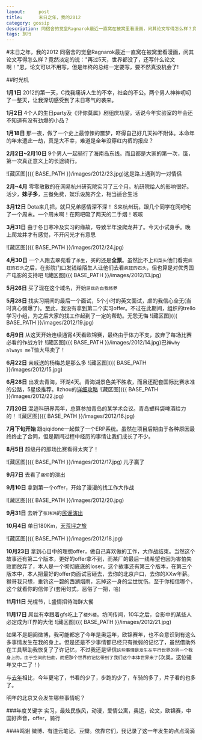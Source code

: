 ```yaml
---
layout:     post
title:      末日之年，我的2012
category: gossip
description: 同宿舍的觉皇Ragnarok最近一直窝在被窝里看漫画，问其论文写得怎么样？竟然淡定的说："再过5天，世界都没了，还写什么论文啊！"恩，论文可以不用写，但是年终的总结一定要写，要不然真没机会了!
tags: 旅行
---
```


#末日之年，我的2012
同宿舍的觉皇Ragnarok最近一直窝在被窝里看漫画，问其论文写得怎么样？竟然淡定的说："再过5天，世界都没了，还写什么论文啊！"恩，论文可以不用写，但是年终的总结一定要写，要不然真没机会了!

##时光机

**1月1日**  2012的第一天，C找我痛诉人生的不幸，社会的不公。两个男人神神叨叨了一整天，让我深切感受到了末日寒气的袭来。

**1月2日**  4个人的生日party及《非你莫属》剧组庆功宴。话说今年实验室的年会还不知道有没有劲爆的小品？

**1月18日** 那一夜，做了一个史上最惊悚的噩梦，吓得自己好几天神不附体。本命年的年末遭此一劫，真是大不幸，难道是全年没穿红内裤的报应？

**2月2日~2月10日**  9个男人一起骑行了海南岛东线。而且都是大家的第一次，饿，第一次真正意义上的长途骑行。

![藏区图]({{ BASE_PATH }}/images/2012/23.jpg)这是路上遇到的一对情侣

**2月~4月** 零零散散的在网易杭州研究院实习了三个月。杭研院给人的影响很好。活少，**妹子多**，三餐免费，娱乐设施齐全，相当适合生活

**3月12日** Dota来几把，就只兄弟感情深不深！ S来杭州玩，跟几个同学在网吧宅了一个周末。一个周末啊！在网吧吸了两天的二手烟！咳咳

**3月31日** 由于冬日寒冷及实习的缘故，导致半年没爬龙井了。今天小试身手。晚上爬龙井才有感觉，不开闪光才有意思

![藏区图]({{ BASE_PATH }}/images/2012/24.jpg)

**4月30日** 一个人跑去翠苑看了`杀生`，买的还是**全票**。虽然比不上`和菜头`他们看完`疯狂的石头`之后，在影院门口发钱给陌生人让他们去看`疯狂的石头`，但也算是对优秀国产电影的支持吧
![藏区图]({{ BASE_PATH }}/images/2012/13.jpg)

**5月26日** 买了现在这个域名，开始`屌丝的自我修养`

**5月28日** 找实习期间的最后一个面试，5个小时的英文面试，虐的我信心全无(当时真心弱爆了)。至此，我没有拿到第二个实习offer。不过在此期间，组织的trello学习小组，为之后大家的找工作起到了一定的帮助。无怨无悔
![藏区图]({{ BASE_PATH }}/images/2012/19.jpg)

**6月9日**  从这天开始连续通宵4天看欧锦赛，最终由于体力不支，放弃了每场比赛必看的作战方针
![藏区图]({{ BASE_PATH }}/images/2012/14.jpg)巴神`why always me`T恤大甩卖了！

**6月22日** 亲戚送的杨梅总是那么多
![藏区图]({{ BASE_PATH }}/images/2012/15.jpg)

**6月28日** 出发去青海，环湖4天。青海湖景色美不胜收，而且还配套国际比赛水准的公路，5星级推荐。llzhou的[详细攻略](http://user.qzone.qq.com/752031445/blog/1347726928#!app=2&via=QZ.HashRefresh&pos=1347726928)
![藏区图]({{ BASE_PATH }}/images/2012/22.jpg)

**7月20日** 混迹科研界两年，总算参加青岛的某学术会议。青岛塑料袋啤酒给力的！
![藏区图]({{ BASE_PATH }}/images/2012/16.jpg)

**7月下旬开始** 跟qiqidone一起做了一个ERP系统。虽然在项目后期由于各种原因最终终止了合同，但是期间过程中经历的事情让我们成长了不少。

**8月5日** 超级丹的那场比赛看得太爽了！

![藏区图]({{ BASE_PATH }}/images/2012/17.jpg)
儿子赢了

**9月7日** 去看了`痛仰`的演出

**9月10日** 拿到第一个offer，开始了漫漫的找工作大作战

![藏区图]({{ BASE_PATH }}/images/2012/20.jpg)

**9月31日** 去听了`张玮玮`的[民谣演出](http://shihongzhi.com/folk/)

**10月4日** 单日180Km，[天荒坪之旅](http://shihongzhi.com/180km/)

![藏区图]({{ BASE_PATH }}/images/2012/18.jpg)

**10月23日** 拿到心目中的理想offer，做自己喜欢做的工作，大作战结束。当然这个故事还有第二个版本，更好的offer拿不到，而某厂的最后一线希望也因为害怕失败而放弃了，本人是一个彻彻底底的loser。这个故事还有第三个版本，在第三个版本中，本人把最好的offer向面试官砸去，去你的北京户口，去你的XXw年薪。猴哥我只想，垂钓这一碧的西湖烟雨，忘掉这一身的尘世忧伤。至于你相信哪个，这个就看你的信仰了(套用句式，恶俗了一把，哈)

**11月11日** 光棍节，L盛情招待海鲜大餐

**11月17日** 屌丝有幸跟着gfs吃上了`楼外楼`。坊间传闻，10年之后，合影中的某些人必定成为IT界的大佬
![藏区图]({{ BASE_PATH }}/images/2012/21.jpg)

如果不是翻阅微博，我可能都忘了今年是奥运年，欧锦赛年，也不会意识到有这么多事情发生在我的身上。但是还是不少事情都已经只有微弱的记忆了，虽然借助外在工具帮助我恢复了了许记忆，不过我还是坚信`这些事情是发生在平行世界的另一个我身上的。由于空间的扭曲，而把那个世界的记忆带到了我们这个本体世界来了`(次奥，这位骚年又中二了！) 

与[去年](http://www.douban.com/note/193375739/)相比，今年更宅了，书看的少了，步跑的少了，车骑的多了，片子看的也多了。

明年的北京又会发生哪些事情呢？

###年度关键字
实习，最炫民族风，动漫，爱情公寓，奥运，论文，欧锦赛，中国好声音，offer，骑行

####鸣谢
微博、有道云笔记、豆瓣。依靠它们，我记录了这一年发生的点点滴滴